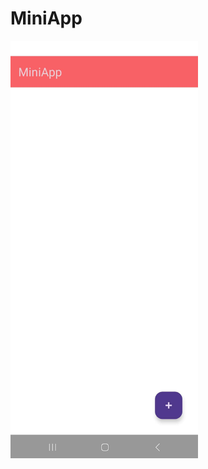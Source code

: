 # MiniApp

<img src="https://github.com/Hristijan02/MiniApp/blob/main/images/mainMenu.jpg" alt="MiniApp Screenshot" width="300">

